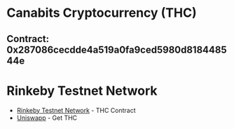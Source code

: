 # Canabits Cryptocurrency (THC)
## Contract: 0x287086cecdde4a519a0fa9ced5980d818448544e
# Rinkeby Testnet Network
* [Rinkeby Testnet Network](https://rinkeby.etherscan.io/token/0x287086cecdde4a519a0fa9ced5980d818448544e) - THC Contract
*  [Uniswapp](https://app.uniswap.org/) - Get THC
